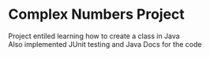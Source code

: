 # Complex Numbers Project
Project entiled learning how to create a class in Java<br/>
Also implemented JUnit testing and Java Docs for the code
